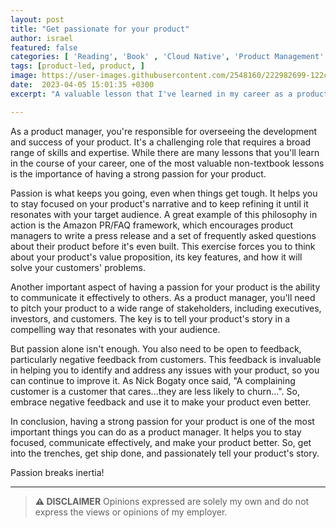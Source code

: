 ```yaml
---
layout: post
title: "Get passionate for your product"
author: israel
featured: false
categories: [ 'Reading', 'Book' , 'Cloud Native', 'Product Management'  ]
tags: [product-led, product, ]
image: https://user-images.githubusercontent.com/2548160/222982699-122c6a3a-67be-4164-bdac-c9ab125d17b4.jpg
date:  2023-04-05 15:01:35 +0300
excerpt: "A valuable lesson that I've learned in my career as a product manager is the importance of having a strong passion for your product. Here's why."

---
```


<p></p>

As a product manager, you're responsible for overseeing the development and success of your product. It's a challenging role that requires a broad range of skills and expertise. While there are many lessons that you'll learn in the course of your career, one of the most valuable non-textbook lessons is the importance of having a strong passion for your product.

Passion is what keeps you going, even when things get tough. It helps you to stay focused on your product's narrative and to keep refining it until it resonates with your target audience. A great example of this philosophy in action is the Amazon PR/FAQ framework, which encourages product managers to write a press release and a set of frequently asked questions about their product before it's even built. This exercise forces you to think about your product's value proposition, its key features, and how it will solve your customers' problems.

Another important aspect of having a passion for your product is the ability to communicate it effectively to others. As a product manager, you'll need to pitch your product to a wide range of stakeholders, including executives, investors, and customers. The key is to tell your product's story in a compelling way that resonates with your audience.

But passion alone isn't enough. You also need to be open to feedback, particularly negative feedback from customers. This feedback is invaluable in helping you to identify and address any issues with your product, so you can continue to improve it. As Nick Bogaty once said, "A complaining customer is a customer that cares...they are less likely to churn...". So, embrace negative feedback and use it to make your product even better.

In conclusion, having a strong passion for your product is one of the most important things you can do as a product manager. It helps you to stay focused, communicate effectively, and make your product better. So, get into the trenches, get ship done, and passionately tell your product's story. 

Passion breaks inertia!

-------
>  **⚠ DISCLAIMER**
> Opinions expressed are solely my own and do not express the views or opinions of my employer.


